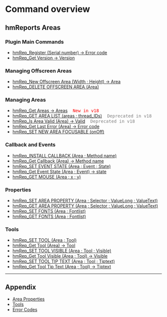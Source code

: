 # Command overview

## hmReports Areas
### Plugin Main Commands
* [hmRep_Register (Serial number) → Error code](Areas/hmRep_Register.md)
* [hmRep_Get Version -> Version](Areas/hmRep_GetVersion.md)

### Managing Offscreen Areas
* [hmRep_New Offscreen Area (Width ; Height) → Area](Areas/hmRep_NewOffscreenArea.md)
* [hmRep_DELETE OFFSCREEN AREA (Area)](Areas/hmRep_DeleteOffscreenArea.md)

### Managing Areas
* [hmRep_Get Areas → Areas](Areas/hmRep_GetAreas.md)<span style="color:red;font-family:monospace">&nbsp;&nbsp;New in v18</span>
* [hmRep_GET AREA LIST (areas ; thread_IDs)](Areas/hmRep_GetAreaList.md)<span style="color:gray;font-family:monospace">&nbsp;&nbsp;Deprecated in v18</span>
* [hmRep_Is Area Valid (Area) → Valid](Areas/hmRep_IsAreaValid.md)<span style="color:gray;font-family:monospace">&nbsp;&nbsp;Deprecated in v18</span>
* [hmRep_Get Last Error (Area) → Error code](Areas/hmRep_GetLastError.md)
* [hmRep_SET NEW AREA FOCUSABLE (onOff)](Areas/hmRep_SetNewAreaFocusable.md)

### Callback and Events
* [hmRep_INSTALL CALLBACK (Area ; Method name)](Areas/hmRep_InstallCallback.md)
* [hmRep_Get Callback (Area) → Method name](Areas/hmRep_GetCallback.md)
* [hmRep_SET EVENT STATE (Area ; Event ; State)](Areas/hmRep_SetEventState.md)
* [hmRep_Get Event State (Area ; Event) → state](Areas/hmRep_GetEventState.md)
* [hmRep_GET MOUSE (Area ; x ; y)](Areas/hmRep_GetMouse.md)

### Properties
* [hmRep_SET AREA PROPERTY (Area ; Selector ; ValueLong ; ValueText)](Areas/hmRep_SetAreaProperty.md)
* [hmRep_GET AREA PROPERTY (Area ; Selector ; ValueLong ; ValueText)](Areas/hmRep_GetAreaProperty.md)
* [hmRep_SET FONTS (Area ; Fontlist)](Areas/hmRep_SetFonts.md)
* [hmRep_GET FONTS (Area ; Fontlist)](Areas/hmRep_GetFonts.md)

### Tools
* [hmRep_SET TOOL (Area ; Tool)](Areas/hmRep_SetTool.md)
* [hmRep_Get Tool (Area) → Tool](Areas/hmRep_GetTool.md)
* [hmRep_SET TOOL VISIBLE (Area ; Tool ; Visible)](Areas/hmRep_SetToolVisible.md)
* [hmRep_Get Tool Visible (Area ; Tool) → Visible](Areas/hmRep_GetToolVisible.md)
* [hmRep_SET TOOL TIP TEXT (Area ; Tool ; Tiptext)](Areas/hmRep_SetToolTipText.md)
* [hmRep_Get Tool Tip Text (Area ; Tool) → Tiptext](Areas/hmRep_GetToolTipText.md)

---

## Appendix
* [Area Properties](Appendix/AreaProperties.md)
* [Tools](Appendix/Tools.md)
* [Error Codes](Appendix/ErrorCodes.md)
